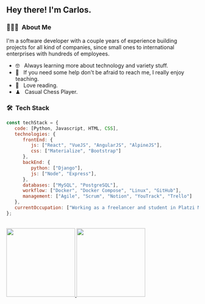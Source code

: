 <h2> Hey there! I'm Carlos.</h2>

<h3> 👨🏻‍💻 &nbsp;About Me </h3>

I'm a software developer with a couple years of experience building projects for all kind of companies, since small ones to international enterprises with hundreds of employees.

- 🤓 &nbsp; Always learning more about technology and variety stuff.
- 🧐 &nbsp; If you need some help don't be afraid to reach me, I really enjoy teaching.
- 📖 &nbsp; Love reading.
- ♟ &nbsp; Casual Chess Player.

<h3> 🛠 &nbsp;Tech Stack</h3>

```javascript
const techStack = {
   code: [Python, Javascript, HTML, CSS],
   technologies: {
      frontEnd: {
         js: ["React", "VueJS", "AngularJS", "AlpineJS"],
         css: ["Materialize", "Bootstrap"]
      },
      backEnd: {
         python: ["Django"],
         js: ["Node", "Express"],
      },
      databases: ["MySQL", "PostgreSQL"],
      workflow: ["Docker", "Docker Compose", "Linux", "GitHub"],
      management: ["Agile", "Scrum", "Notion", "YouTrack", "Trello"]
   },
   currentOccupation: ["Working as a freelancer and student in Platzi Master Cohort 8."],
};
```

<br />

<a href="https://github.com/AVS1508">
  <img height="180em" src="https://github-readme-stats.vercel.app/api?username=carlosforcss&theme=buefy&show_icons=true" />
  <img height="180em" src="https://github-readme-stats.vercel.app/api/top-langs/?username=carlosforcss&theme=buefy&layout=compact" />
</a>
